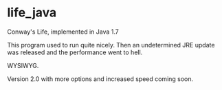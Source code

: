 life_java
=========

Conway's Life, implemented in Java 1.7
  
This program used to run quite nicely.  Then an undetermined JRE update was released and the performance went to hell.

WYSIWYG. 

Version 2.0 with more options and increased speed coming soon.
